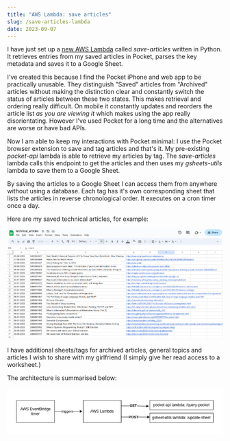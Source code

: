 ```yaml
---
title: "AWS Lambda: save articles"
slug: /save-articles-lambda
date: 2023-09-07
---
```


I have just set up a [new AWS Lambda](https://github.com/thomasabishop/lambdas/tree/main/save-articles) called _save-articles_ written in Python. It retrieves entries from my saved articles in Pocket, parses the key metadata and saves it to a Google Sheet.

I've created this because I find the Pocket iPhone and web app to be practically unusable. They distinguish "Saved" articles from "Archived" articles without making the distinction clear and constantly switch the status of articles between these two states. This makes retrieval and ordering really difficult. On mobile it constantly updates and reorders the article list _as you are viewing it_ which makes using the app really disorientating. However I've used Pocket for a long time and the alternatives are worse or have bad APIs.

Now I am able to keep my interactions with Pocket minimal: I use the Pocket browser extension to save and tag articles and that's it. My pre-existing _pocket-api_ lambda is able to retrieve my articles by tag. The _save-articles_ lambda calls this endpoint to get the articles and then uses my _gsheets-utils_ lambda to save them to a Google Sheet.

By saving the articles to a Google Sheet I can access them from anywhere without using a database. Each tag has it's own corresponding sheet that lists the articles in reverse chronological order. It executes on a cron timer once a day.

Here are my saved technical articles, for example:

![](./img/saved_tech_articles.png)

I have additional sheets/tags for archived articles, general topics and articles I wish to share with my girlfriend (I simply give her read access to a worksheet.)

The architecture is summarised below:

![](./img/save-articles-architecture.png)
